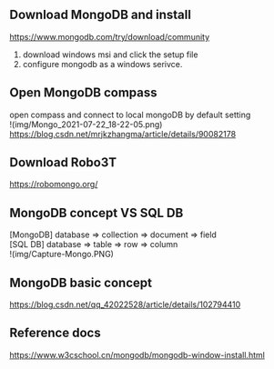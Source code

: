  ## Download MongoDB and install
 
 https://www.mongodb.com/try/download/community
 
 1. download windows msi and click the setup file 
 2. configure mongodb as a windows serivce. 
 
 ## Open MongoDB compass 
  open compass and connect to local mongoDB by default setting   
!(img/Mongo_2021-07-22_18-22-05.png)   
https://blog.csdn.net/mrjkzhangma/article/details/90082178  

## Download Robo3T
https://robomongo.org/  

## MongoDB concept VS SQL DB
[MongoDB] database => collection => document => field  
[SQL DB] database => table => row => column  
!(img/Capture-Mongo.PNG)   

## MongoDB basic concept
https://blog.csdn.net/qq_42022528/article/details/102794410


## Reference docs
https://www.w3cschool.cn/mongodb/mongodb-window-install.html

